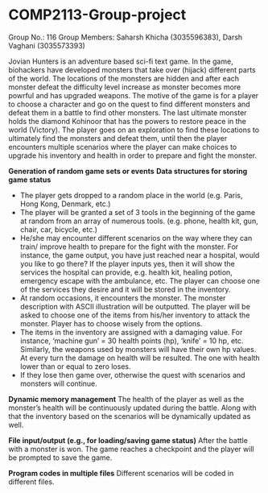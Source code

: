 # COMP2113-Group-project
Group No.: 116
Group Members: Saharsh Khicha (3035596383), Darsh Vaghani (3035573393)

Jovian Hunters is an adventure based sci-fi text game. In the game, biohackers have developed monsters that take over (hijack) different parts of the world. The locations of the monsters are hidden and after each monster defeat the difficulty level increase as monster becomes more powrful and has upgraded weapons. The motive of the game is for a player to choose a character and go on the quest to find different monsters and defeat them in a battle to find other monsters. The last ultimate monster holds the diamond Kohinoor that has the powers to restore peace in the world (Victory). The player goes on an exploration to find these locations to ultimately find the monsters and defeat them, until then the player encounters multiple scenarios where the player can make choices to upgrade his inventory and health in order to prepare and fight the monster.

**Generation of random game sets or events**
**Data structures for storing game status**
- The player gets dropped to a random place in the world (e.g. Paris, Hong Kong, Denmark, etc.)
- The player will be granted a set of 3 tools in the beginning of the game at random from an array of numerous tools. (e.g. phone, health kit, gun, chair, car, bicycle, etc.)
- He/she may encounter different scenarios on the way where they can train/ improve health to prepare for the fight with the monster. For instance, the game output, you have just reached near a hospital, would you like to go there? If the player inputs yes, then it will show the services the hospital can provide, e.g. health kit, healing potion, emergency escape with the ambulance, etc. The player can choose one of the services they desire and it will be stored in the inventory.  
- At random occasions, it encounters the monster. The monster description with ASCII illustration will be outputted. The player will be asked to choose one of the items from his/her inventory to attack the monster. Player has to choose wisely from the options.
- The items in the inventory are assigned with a damaging value. For instance, ‘machine gun’ = 30 health points (hp), ‘knife’ = 10 hp, etc. Similarly, the weapons used by monsters will have their own hp values. At every turn the damage on health will be resulted. The one with health lower than or equal to zero loses. 
- If they lose then game over, otherwise the quest with scenarios and monsters will continue. 
 
**Dynamic memory management**
The health of the player as well as the monster’s health will be continuously updated during the battle. Along with that the inventory based on the scenarios will be dynamically updated as well.
 
**File input/output (e.g., for loading/saving game status)**
After the battle with a monster is won. The game reaches a checkpoint and the player will be prompted to save the game. 
 
**Program codes in multiple files**
Different scenarios will be coded in different files. 

